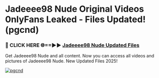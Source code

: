 # Jadeeee98 Nude Original Videos 0nlyFans Leaked - Files Updated! (pgcnd)

<h3>🔴 CLICK HERE 🌐==►► <a href="https://tinyurl.com/4mcuefdz" rel="nofollow">Jadeeee98 Nude Updated Files</a></h3>

Get Jadeeee98 Nude and all content. Now you can access all videos and pictures of Jadeeee98 Nude. New Updated Files 2025!

[![pgcnd](https://i.imgur.com/StAQSOY.gif)](https://tinyurl.com/4mcuefdz)
